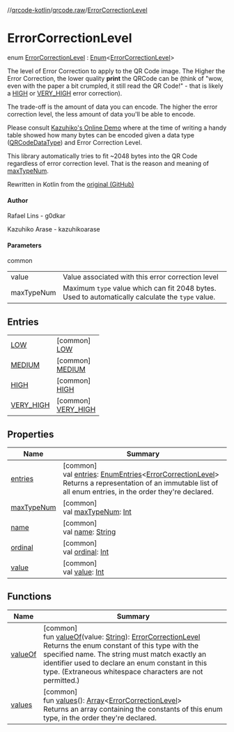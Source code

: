 //[qrcode-kotlin](../../../index.md)/[qrcode.raw](../index.md)/[ErrorCorrectionLevel](index.md)

# ErrorCorrectionLevel

enum [ErrorCorrectionLevel](index.md) : [Enum](https://kotlinlang.org/api/latest/jvm/stdlib/kotlin-stdlib/kotlin/-enum/index.html)&lt;[ErrorCorrectionLevel](index.md)&gt; 

The level of Error Correction to apply to the QR Code image. The Higher the Error Correction, the lower quality **print** the QRCode can be (think of &quot;wow, even with the paper a bit crumpled, it still read the QR Code!&quot; - that is likely a [HIGH](-h-i-g-h/index.md) or [VERY_HIGH](-v-e-r-y_-h-i-g-h/index.md) error correction).

The trade-off is the amount of data you can encode. The higher the error correction level, the less amount of data you'll be able to encode.

Please consult [Kazuhiko's Online Demo](https://kazuhikoarase.github.io/qrcode-generator/js/demo/) where at the time of writing a handy table showed how many bytes can be encoded given a data type ([QRCodeDataType](../-q-r-code-data-type/index.md)) and Error Correction Level.

This library automatically tries to fit ~2048 bytes into the QR Code regardless of error correction level. That is the reason and meaning of [maxTypeNum](max-type-num.md).

Rewritten in Kotlin from the [original (GitHub)](https://github.com/kazuhikoarase/qrcode-generator/blob/master/java/src/main/java/com/d_project/qrcode/ErrorCorrectionLevel.java)

#### Author

Rafael Lins - g0dkar

Kazuhiko Arase - kazuhikoarase

#### Parameters

common

| | |
|---|---|
| value | Value associated with this error correction level |
| maxTypeNum | Maximum `type` value which can fit 2048 bytes. Used to automatically calculate the `type` value. |

## Entries

| | |
|---|---|
| [LOW](-l-o-w/index.md) | [common]<br>[LOW](-l-o-w/index.md) |
| [MEDIUM](-m-e-d-i-u-m/index.md) | [common]<br>[MEDIUM](-m-e-d-i-u-m/index.md) |
| [HIGH](-h-i-g-h/index.md) | [common]<br>[HIGH](-h-i-g-h/index.md) |
| [VERY_HIGH](-v-e-r-y_-h-i-g-h/index.md) | [common]<br>[VERY_HIGH](-v-e-r-y_-h-i-g-h/index.md) |

## Properties

| Name | Summary |
|---|---|
| [entries](entries.md) | [common]<br>val [entries](entries.md): [EnumEntries](https://kotlinlang.org/api/latest/jvm/stdlib/kotlin-stdlib/kotlin.enums/-enum-entries/index.html)&lt;[ErrorCorrectionLevel](index.md)&gt;<br>Returns a representation of an immutable list of all enum entries, in the order they're declared. |
| [maxTypeNum](max-type-num.md) | [common]<br>val [maxTypeNum](max-type-num.md): [Int](https://kotlinlang.org/api/latest/jvm/stdlib/kotlin-stdlib/kotlin/-int/index.html) |
| [name](../-q-r-code-data-type/-d-e-f-a-u-l-t/index.md#-372974862%2FProperties%2F345188675) | [common]<br>val [name](../-q-r-code-data-type/-d-e-f-a-u-l-t/index.md#-372974862%2FProperties%2F345188675): [String](https://kotlinlang.org/api/latest/jvm/stdlib/kotlin-stdlib/kotlin/-string/index.html) |
| [ordinal](../-q-r-code-data-type/-d-e-f-a-u-l-t/index.md#-739389684%2FProperties%2F345188675) | [common]<br>val [ordinal](../-q-r-code-data-type/-d-e-f-a-u-l-t/index.md#-739389684%2FProperties%2F345188675): [Int](https://kotlinlang.org/api/latest/jvm/stdlib/kotlin-stdlib/kotlin/-int/index.html) |
| [value](value.md) | [common]<br>val [value](value.md): [Int](https://kotlinlang.org/api/latest/jvm/stdlib/kotlin-stdlib/kotlin/-int/index.html) |

## Functions

| Name | Summary |
|---|---|
| [valueOf](value-of.md) | [common]<br>fun [valueOf](value-of.md)(value: [String](https://kotlinlang.org/api/latest/jvm/stdlib/kotlin-stdlib/kotlin/-string/index.html)): [ErrorCorrectionLevel](index.md)<br>Returns the enum constant of this type with the specified name. The string must match exactly an identifier used to declare an enum constant in this type. (Extraneous whitespace characters are not permitted.) |
| [values](values.md) | [common]<br>fun [values](values.md)(): [Array](https://kotlinlang.org/api/latest/jvm/stdlib/kotlin-stdlib/kotlin/-array/index.html)&lt;[ErrorCorrectionLevel](index.md)&gt;<br>Returns an array containing the constants of this enum type, in the order they're declared. |
